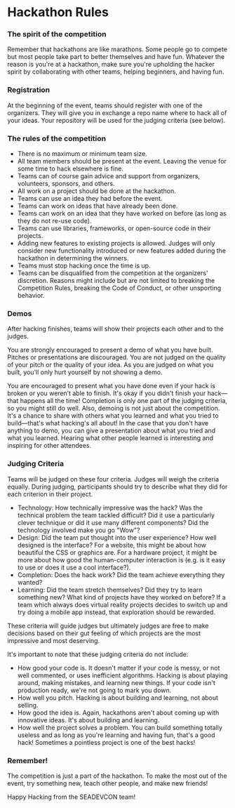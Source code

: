 # Hackathon Rules

### The spirit of the competition

Remember that hackathons are like marathons. Some people go to compete but most people take part to better themselves and have fun. Whatever the reason is you're at a hackathon, make sure you're upholding the hacker spirit by collaborating with other teams, helping beginners, and having fun.

### Registration

At the beginning of the event, teams should register with one of the organizers. They will give you in exchange a repo name where to hack all of your ideas. Your repository will be used for the judging criteria (see below).

### The rules of the competition
* There is no maximum or minimum team size.
* All team members should be present at the event. Leaving the venue for some time to hack elsewhere is fine.
* Teams can of course gain advice and support from organizers, volunteers, sponsors, and others.
* All work on a project should be done at the hackathon.
* Teams can use an idea they had before the event.
* Teams can work on ideas that have already been done.
* Teams can work on an idea that they have worked on before (as long as they do not re-use code).
* Teams can use libraries, frameworks, or open-source code in their projects.
* Adding new features to existing projects is allowed. Judges will only consider new functionality introduced or new features added during the hackathon in determining the winners.
* Teams must stop hacking once the time is up.
* Teams can be disqualified from the competition at the organizers' discretion. Reasons might include but are not limited to breaking the Competition Rules, breaking the Code of Conduct, or other unsporting behavior.

### Demos
After hacking finishes, teams will show their projects each other and to the judges.

You are strongly encouraged to present a demo of what you have built. Pitches or presentations are discouraged. You are not judged on the quality of your pitch or the quality of your idea. As you are judged on what you built, you'll only hurt yourself by not showing a demo.

You are encouraged to present what you have done even if your hack is broken or you weren’t able to finish. It's okay if you didn't finish your hack—that happens all the time! Completion is only one part of the judging criteria, so you might still do well. Also, demoing is not just about the competition. It's a chance to share with others what you learned and what you tried to build—that's what hacking's all about! In the case that you don't have anything to demo, you can give a presentation about what you tried and what you learned. Hearing what other people learned is interesting and inspiring for other attendees.

### Judging Criteria
Teams will be judged on these four criteria. Judges will weigh the criteria equally. During judging, participants should try to describe what they did for each criterion in their project.

* Technology: How technically impressive was the hack? Was the technical problem the team tackled difficult? Did it use a particularly clever technique or did it use many different components? Did the technology involved make you go "Wow"?
* Design: Did the team put thought into the user experience? How well designed is the interface? For a website, this might be about how beautiful the CSS or graphics are. For a hardware project, it might be more about how good the human-computer interaction is (e.g. is it easy to use or does it use a cool interface?).
* Completion: Does the hack work? Did the team achieve everything they wanted?
* Learning: Did the team stretch themselves? Did they try to learn something new? What kind of projects have they worked on before? If a team which always does virtual reality projects decides to switch up and try doing a mobile app instead, that exploration should be rewarded.

These criteria will guide judges but ultimately judges are free to make decisions based on their gut feeling of which projects are the most impressive and most deserving.

It's important to note that these judging criteria do not include:

* How good your code is. It doesn't matter if your code is messy, or not well commented, or uses inefficient algorithms. Hacking is about playing around, making mistakes, and learning new things. If your code isn't production ready, we're not going to mark you down.
* How well you pitch. Hacking is about building and learning, not about selling.
* How good the idea is. Again, hackathons aren't about coming up with innovative ideas. It's about building and learning.
* How well the project solves a problem. You can build something totally useless and as long as you're learning and having fun, that's a good hack! Sometimes a pointless project is one of the best hacks!


### Remember!
The competition is just a part of the hackathon. To make the most out of the event, try something new, teach other people, and make new friends!

Happy Hacking from the SEADEVCON team!
